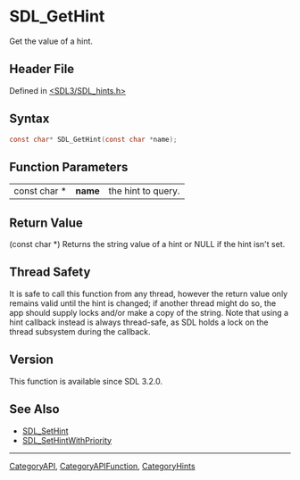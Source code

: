 # SDL_GetHint

Get the value of a hint.

## Header File

Defined in [<SDL3/SDL_hints.h>](https://github.com/libsdl-org/SDL/blob/main/include/SDL3/SDL_hints.h)

## Syntax

```c
const char* SDL_GetHint(const char *name);
```

## Function Parameters

|              |          |                    |
| ------------ | -------- | ------------------ |
| const char * | **name** | the hint to query. |

## Return Value

(const char *) Returns the string value of a hint or NULL if the hint isn't
set.

## Thread Safety

It is safe to call this function from any thread, however the return value
only remains valid until the hint is changed; if another thread might do
so, the app should supply locks and/or make a copy of the string. Note that
using a hint callback instead is always thread-safe, as SDL holds a lock on
the thread subsystem during the callback.

## Version

This function is available since SDL 3.2.0.

## See Also

- [SDL_SetHint](SDL_SetHint)
- [SDL_SetHintWithPriority](SDL_SetHintWithPriority)






----
[CategoryAPI](CategoryAPI), [CategoryAPIFunction](CategoryAPIFunction), [CategoryHints](CategoryHints)

